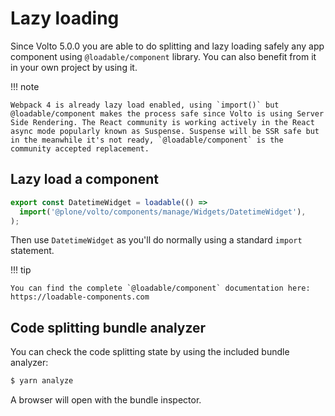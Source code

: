 # Lazy loading

Since Volto 5.0.0 you are able to do splitting and lazy loading safely any app component
using `@loadable/component` library. You can also benefit from it in your own project by
using it.

!!! note

    Webpack 4 is already lazy load enabled, using `import()` but @loadable/component makes the process safe since Volto is using Server Side Rendering. The React community is working actively in the React async mode popularly known as Suspense. Suspense will be SSR safe but in the meanwhile it's not ready, `@loadable/component` is the community accepted replacement.

## Lazy load a component

```js
export const DatetimeWidget = loadable(() =>
  import('@plone/volto/components/manage/Widgets/DatetimeWidget'),
);
```

Then use `DatetimeWidget` as you'll do normally using a standard `import` statement.

!!! tip

    You can find the complete `@loadable/component` documentation here: https://loadable-components.com

## Code splitting bundle analyzer

You can check the code splitting state by using the included bundle analyzer:

```bash
$ yarn analyze
```

A browser will open with the bundle inspector.

